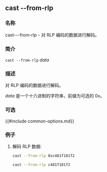 ## cast --from-rlp

### 名称

cast---from-rlp - 对 RLP 编码的数据进行解码。

### 简介

``cast --from-rlp`` *data*

### 描述

对 RLP 编码的数据进行解码。

*data* 是一个十六进制的字符串，前缀为可选的 0x。

### 可选

{{#include common-options.md}}

### 例子

1. 解码 RLP 数据:
    ```sh
    cast --from-rlp 0xc481f181f2

    cast --from-rlp c481f181f2
    ```
